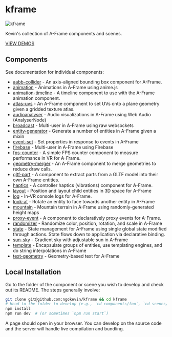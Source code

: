 # kframe

![kframe](https://cloud.githubusercontent.com/assets/674727/15790659/69860590-2987-11e6-9511-65c28e583c6f.png)

Kevin's collection of A-Frame components and scenes.

[VIEW DEMOS](https://ngokevin.github.io/kframe/)

## Components

See documentation for individual components:

- [aabb-collider](https://github.com/ngokevin/kframe/tree/master/components/aabb-collider/) - An axis-aligned bounding box component for A-Frame.
- [animation](https://github.com/ngokevin/kframe/tree/master/components/animation/) - Animations in A-Frame using anime.js
- [animation-timeline](https://github.com/ngokevin/kframe/tree/master/components/animation-timeline/) - A timeline component to use with the A-Frame animation component.
- [atlas-uvs](https://github.com/ngokevin/kframe/tree/master/components/atlas-uvs/) - An A-Frame component to set UVs onto a plane geometry given a gridded texture atlas.
- [audioanalyser](https://github.com/ngokevin/kframe/tree/master/components/audioanalyser/) - Audio visualizations in A-Frame using Web Audio (AnalyserNode)
- [broadcast](https://github.com/ngokevin/kframe/tree/master/components/broadcast/) - Multi-user in A-Frame using raw websockets
- [entity-generator](https://github.com/ngokevin/kframe/tree/master/components/entity-generator/) - Generate a number of entities in A-Frame given a mixin
- [event-set](https://github.com/ngokevin/kframe/tree/master/components/event-set/) - Set properties in response to events in A-Frame
- [firebase](https://github.com/ngokevin/kframe/tree/master/components/firebase/) - Multi-user in A-Frame using Firebase
- [fps-counter](https://github.com/ngokevin/kframe/tree/master/components/fps-counter/) - A simple FPS counter component to measure performance in VR for A-Frame.
- [geometry-merger](https://github.com/ngokevin/kframe/tree/master/components/geometry-merger/) - An A-Frame component to merge geometries to reduce draw calls.
- [gltf-part](https://github.com/ngokevin/kframe/tree/master/components/gltf-part/) - A component to extract parts from a GLTF model into their own A-Frame entities.
- [haptics](https://github.com/ngokevin/kframe/tree/master/components/haptics/) - A controller haptics (vibrations) component for A-Frame.
- [layout](https://github.com/ngokevin/kframe/tree/master/components/layout/) - Position and layout child entities in 3D space for A-Frame
- [log](https://github.com/ngokevin/kframe/tree/master/components/log/) - In-VR console logs for A-Frame.
- [look-at](https://github.com/ngokevin/kframe/tree/master/components/look-at/) - Rotate an entity to face towards another entity in A-Frame
- [mountain](https://github.com/ngokevin/kframe/tree/master/components/mountain/) - Mountain terrain in A-Frame using randomly-generated height maps
- [proxy-event](https://github.com/ngokevin/kframe/tree/master/components/proxy-event/) - A component to declaratively proxy events for A-Frame.
- [randomizer](https://github.com/ngokevin/kframe/tree/master/components/randomizer/) - Randomize color, position, rotation, and scale in A-Frame
- [state](https://github.com/ngokevin/kframe/tree/master/components/state/) - State management for A-Frame using single global state modified through actions. State flows down to application via declarative binding.
- [sun-sky](https://github.com/ngokevin/kframe/tree/master/components/sun-sky/) - Gradient sky with adjustable sun in A-Frame
- [template](https://github.com/ngokevin/kframe/tree/master/components/template/) - Encapsulate groups of entities, use templating engines, and do string interpolations in A-Frame
- [text-geometry](https://github.com/ngokevin/kframe/tree/master/components/text-geometry/) - Geometry-based text for A-Frame


## Local Installation

Go to the folder of the component or scene you wish to develop and check out
its README. The steps generally involve:

```bash
git clone git@github.com:ngokevin/kframe && cd kframe
# Head to the folder to develop (e.g., `cd components/foo`, `cd scenes/foo`).
npm install
npm run dev  # (or sometimes `npm run start`)
```

A page should open in your browser. You can develop on the source code and the
server will handle live compilation and bundling.
